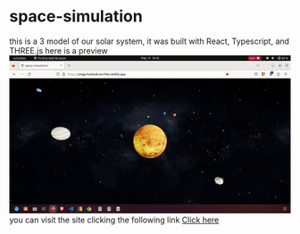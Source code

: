 # space-simulation
this is a 3 model of our solar system, it was built with React, Typescript,
and THREE.js here is a preview
![](space-simulation.gif)
you can visit the site clicking the following link [Click here](https://zingy-hotteok-ae1f96.netlify.app/)